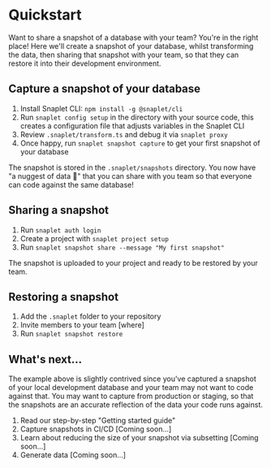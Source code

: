 # Quickstart

Want to share a snapshot of a database with your team? You're in the right place!
Here we'll create a snapshot of your database, whilst transforming the data, then sharing that snapshot with your team, so that they can restore it into their development environment.

## Capture a snapshot of your database

1. Install Snaplet CLI: `npm install -g @snaplet/cli`
2. Run `snaplet config setup` in the directory with your source code, this creates a configuration file that adjusts variables in the Snaplet CLI
3. Review `.snaplet/transform.ts` and debug it via `snaplet proxy`
4. Once happy, run `snaplet snapshot capture` to get your first snapshot of your database

The snapshot is stored in the `.snaplet/snapshots` directory.
You now have "a nuggest of data 🐥" that you can share with you team so that everyone can code against the same database!

## Sharing a snapshot

1. Run `snaplet auth login`
2. Create a project with `snaplet project setup`
3. Run `snaplet snapshot share --message "My first snapshot"`

The snapshot is uploaded to your project and ready to be restored by your team.

## Restoring a snapshot

1. Add the `.snaplet` folder to your repository
2. Invite members to your team [where]
3. Run `snaplet snapshot restore`

## What's next...

The example above is slightly contrived since you've captured a snapshot of your local development database and your team may not want to code against that.
You may want to capture from production or staging, so that the snapshots are an accurate reflection of the data your code runs against.

1. Read our step-by-step "Getting started guide"
2. Capture snapshots in CI/CD [Coming soon...]
3. Learn about reducing the size of your snapshot via subsetting [Coming soon...]
4. Generate data [Coming soon...]
